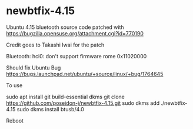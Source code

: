 # newbtfix-4.15
Ubuntu 4.15 bluetooth source code patched with https://bugzilla.opensuse.org/attachment.cgi?id=770190

Credit goes to Takashi Iwai for the patch

Bluetooth: hci0: don't support firmware rome 0x11020000 

Should fix Ubuntu Bug https://bugs.launchpad.net/ubuntu/+source/linux/+bug/1764645

To use


sudo apt install git build-essential dkms
git clone https://github.com/poseidon-j/newbtfix-4.15.git
sudo dkms add ./newbtfix-4.15
sudo dkms install btusb/4.0

Reboot
